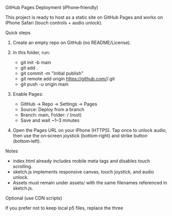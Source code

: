 GitHub Pages Deployment (iPhone‑friendly)

This project is ready to host as a static site on GitHub Pages and works on iPhone Safari (touch controls + audio unlock).

Quick steps

1) Create an empty repo on GitHub (no README/License).

2) In this folder, run:

   - git init -b main
   - git add .
   - git commit -m "Initial publish"
   - git remote add origin https://github.com/<your-username>/<your-repo>.git
   - git push -u origin main

3) Enable Pages:

   - GitHub → Repo → Settings → Pages
   - Source: Deploy from a branch
   - Branch: main, Folder: / (root)
   - Save and wait ~1–3 minutes

4) Open the Pages URL on your iPhone (HTTPS). Tap once to unlock audio, then use the on‑screen joystick (bottom‑right) and strike button (bottom‑left).

Notes

- index.html already includes mobile meta tags and disables touch scrolling.
- sketch.js implements responsive canvas, touch joystick, and audio unlock.
- Assets must remain under assets/ with the same filenames referenced in sketch.js.

Optional (use CDN scripts)

If you prefer not to keep local p5 files, replace the three <script> tags in index.html with:

<script src="https://cdn.jsdelivr.net/npm/p5@1.9.2/lib/p5.min.js"></script>
<script src="https://cdn.jsdelivr.net/npm/p5@1.9.2/lib/addons/p5.sound.min.js"></script>
<script src="sketch.js"></script>


